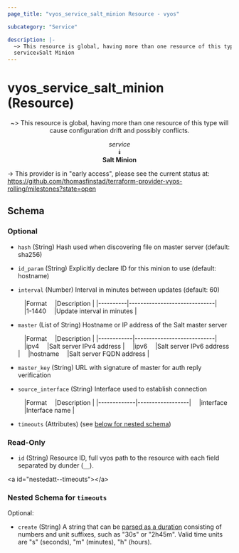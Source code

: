 ```yaml
---
page_title: "vyos_service_salt_minion Resource - vyos"

subcategory: "Service"

description: |- 
  ~> This resource is global, having more than one resource of this type will cause configuration drift and possibly conflicts.
  service⯯Salt Minion
---
```


# vyos_service_salt_minion (Resource)
<center>

~> This resource is global, having more than one resource of this type will cause configuration drift and possibly conflicts.

*service*  
⯯  
**Salt Minion**


</center>

-> This provider is in "early access", please see the current status at: https://github.com/thomasfinstad/terraform-provider-vyos-rolling/milestones?state=open

## Schema

### Optional

- `hash` (String) Hash used when discovering file on master server (default: sha256)
- `id_param` (String) Explicitly declare ID for this minion to use (default: hostname)
- `interval` (Number) Interval in minutes between updates (default: 60)

    &emsp;|Format  &emsp;|Description                 |
    |----------|------------------------------|
    &emsp;|1-1440  &emsp;|Update interval in minutes  |
- `master` (List of String) Hostname or IP address of the Salt master server

    &emsp;|Format    &emsp;|Description               |
    |------------|----------------------------|
    &emsp;|ipv4      &emsp;|Salt server IPv4 address  |
    &emsp;|ipv6      &emsp;|Salt server IPv6 address  |
    &emsp;|hostname  &emsp;|Salt server FQDN address  |
- `master_key` (String) URL with signature of master for auth reply verification
- `source_interface` (String) Interface used to establish connection

    &emsp;|Format     &emsp;|Description     |
    |-------------|------------------|
    &emsp;|interface  &emsp;|Interface name  |
- `timeouts` (Attributes) (see [below for nested schema](#nestedatt--timeouts))

### Read-Only

- `id` (String) Resource ID, full vyos path to the resource with each field separated by dunder (`__`).

&lt;a id=&#34;nestedatt--timeouts&#34;&gt;&lt;/a&gt;
### Nested Schema for `timeouts`

Optional:

- `create` (String) A string that can be [parsed as a duration](https://pkg.go.dev/time#ParseDuration) consisting of numbers and unit suffixes, such as &#34;30s&#34; or &#34;2h45m&#34;. Valid time units are &#34;s&#34; (seconds), &#34;m&#34; (minutes), &#34;h&#34; (hours).  
